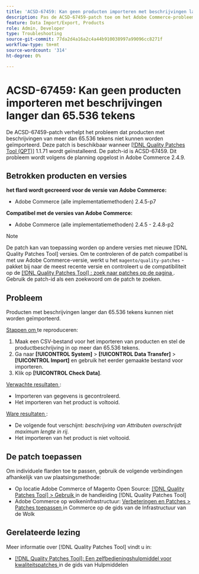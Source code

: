 ```yaml
---
title: 'ACSD-67459: Kan geen producten importeren met beschrijvingen langer dan 65.536 tekens'
description: Pas de ACSD-67459-patch toe om het Adobe Commerce-probleem op te lossen, waarbij producten met beschrijvingen van meer dan 65.536 tekens niet kunnen worden geïmporteerd.
feature: Data Import/Export, Products
role: Admin, Developer
type: Troubleshooting
source-git-commit: 77da2d4a16a2c4a44b910038997a99096cc8271f
workflow-type: tm+mt
source-wordcount: '314'
ht-degree: 0%

---
```



# ACSD-67459: Kan geen producten importeren met beschrijvingen langer dan 65.536 tekens

De ACSD-67459-patch verhelpt het probleem dat producten met beschrijvingen van meer dan 65.536 tekens niet kunnen worden geïmporteerd. Deze patch is beschikbaar wanneer [[!DNL Quality Patches Tool (QPT)]](/help/tools/quality-patches-tool/quality-patches-tool-to-self-serve-quality-patches.md) 1.1.71 wordt geïnstalleerd. De patch-id is ACSD-67459. Dit probleem wordt volgens de planning opgelost in Adobe Commerce 2.4.9.

## Betrokken producten en versies

**het flard wordt gecreeerd voor de versie van Adobe Commerce:**

* Adobe Commerce (alle implementatiemethoden) 2.4.5-p7

**Compatibel met de versies van Adobe Commerce:**

* Adobe Commerce (alle implementatiemethoden) 2.4.5 - 2.4.8-p2

>[!NOTE]
>
>De patch kan van toepassing worden op andere versies met nieuwe [!DNL Quality Patches Tool] versies. Om te controleren of de patch compatibel is met uw Adobe Commerce-versie, werkt u het `magento/quality-patches` -pakket bij naar de meest recente versie en controleert u de compatibiliteit op de [[!DNL Quality Patches Tool] : zoek naar patches op de pagina ](https://experienceleague.adobe.com/tools/commerce-quality-patches/index.html) . Gebruik de patch-id als een zoekwoord om de patch te zoeken.

## Probleem

Producten met beschrijvingen langer dan 65.536 tekens kunnen niet worden geïmporteerd.

<u> Stappen om </u> te reproduceren:

1. Maak een CSV-bestand voor het importeren van producten en stel de productbeschrijving in op meer dan 65.536 tekens.
1. Ga naar **[!UICONTROL System]** > **[!UICONTROL Data Transfer]** > **[!UICONTROL Import]** en gebruik het eerder gemaakte bestand voor importeren.
1. Klik op **[!UICONTROL Check Data]**.

<u> Verwachte resultaten </u>:

* Importeren van gegevens is gecontroleerd.
* Het importeren van het product is voltooid.

<u> Ware resultaten </u>:

* De volgende fout verschijnt: *beschrijving van Attributen overschrijdt maximum lengte in rij*.
* Het importeren van het product is niet voltooid.

## De patch toepassen

Om individuele flarden toe te passen, gebruik de volgende verbindingen afhankelijk van uw plaatsingsmethode:

* Op locatie Adobe Commerce of Magento Open Source: [[!DNL Quality Patches Tool] > Gebruik ](/help/tools/quality-patches-tool/usage.md) in de handleiding [!DNL Quality Patches Tool]
* Adobe Commerce op wolkeninfrastructuur: [ Verbeteringen en Patches > Patches toepassen ](https://experienceleague.adobe.com/docs/commerce-cloud-service/user-guide/develop/upgrade/apply-patches.html) in Commerce op de gids van de Infrastructuur van de Wolk

## Gerelateerde lezing

Meer informatie over [!DNL Quality Patches Tool] vindt u in:

* [[!DNL Quality Patches Tool]: Een zelfbedieningshulpmiddel voor kwaliteitspatches ](/help/tools/quality-patches-tool/quality-patches-tool-to-self-serve-quality-patches.md) in de gids van Hulpmiddelen
